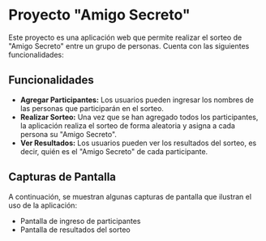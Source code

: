 # Proyecto "Amigo Secreto"

Este proyecto es una aplicación web que permite realizar el sorteo de "Amigo Secreto" entre un grupo de personas. Cuenta con las siguientes funcionalidades:

## Funcionalidades

- **Agregar Participantes:** Los usuarios pueden ingresar los nombres de las personas que participarán en el sorteo.
- **Realizar Sorteo:** Una vez que se han agregado todos los participantes, la aplicación realiza el sorteo de forma aleatoria y asigna a cada persona su "Amigo Secreto".
- **Ver Resultados:** Los usuarios pueden ver los resultados del sorteo, es decir, quién es el "Amigo Secreto" de cada participante.

## Capturas de Pantalla

A continuación, se muestran algunas capturas de pantalla que ilustran el uso de la aplicación:

- Pantalla de ingreso de participantes
- Pantalla de resultados del sorteo

